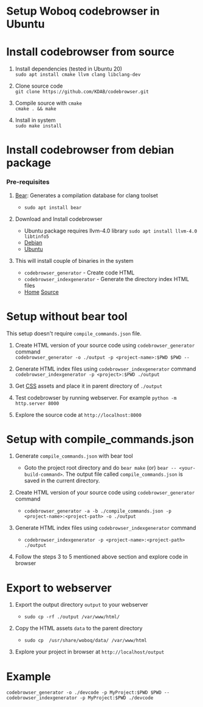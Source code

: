 
# Setup Woboq codebrowser in Ubuntu

# Install codebrowser from source
1. Install dependencies (tested in Ubuntu 20)<br>
	`sudo apt install cmake llvm clang libclang-dev`

2. Clone source code<br>
	`git clone https://github.com/KDAB/codebrowser.git`

3. Compile source with `cmake`<br>
	`cmake . && make`

4. Install in system<br>
	`sudo make install`

# Install codebrowser from debian package
### Pre-requisites
1. [Bear](https://github.com/rizsotto/Bear): Generates a compilation database for clang toolset
	- `sudo apt install bear`

2. Download and Install codebrowser
	- Ubuntu package requires llvm-4.0 library `sudo apt install llvm-4.0 libtinfo5`
	- [Debian](https://download.opensuse.org/repositories/home:/pansenmann:/woboq/Debian_9.0/amd64/woboq-codebrowser_2.1_amd64.deb)
	- [Ubuntu](https://download.opensuse.org/repositories/home:/pansenmann:/woboq/xUbuntu_17.04/amd64/woboq-codebrowser_2.1_amd64.deb)

3. This will install couple of binaries in the system
	- `codebrowser_generator` - Create code HTML
	- `codebrowser_indexgenerator` - Generate the directory index HTML files
	- [Home](https://woboq.com/codebrowser.html) [Source](https://github.com/KDAB/codebrowser)

# Setup without bear tool
This setup doesn't require `compile_commands.json` file.

1. Create HTML version of your source code using `codebrowser_generator` command<br>
	`codebrowser_generator -o ./output -p <project-name>:$PWD $PWD --`

2. Generate HTML index files using `codebrowser_indexgenerator` command<br>
	`codebrowser_indexgenerator -p <project>:$PWD ./output`

3. Get [CSS](https://github.com/KDAB/codebrowser/tree/master/data) assets and place it in parent directory of `./output`

4. Test codebrowser by running webserver. For example `python -m http.server 8000`

5. Explore the source code at `http://localhost:8000`

# Setup with compile_commands.json
1. Generate `compile_commands.json` with bear tool
	- Goto the project root directory and do `bear make` (or) `bear -- <your-build-command>`.
      The output file called `compile_commands.json` is saved in the current directory.

2. Create HTML version of your source code using `codebrowser_generator` command
	- `codebrowser_generator -a -b ./compile_commands.json -p <project-name>:<project-path> -o ./output`

3. Generate HTML index files using `codebrowser_indexgenerator` command
	- `codebrowser_indexgenerator -p <project-name>:<project-path> ./output`

4. Follow the steps 3 to 5 mentioned above section and explore code in browser

# Export to webserver
1. Export the output directory `output` to your webserver
	- `sudo cp -rf ./output /var/www/html/`

6. Copy the HTML assets `data` to the parent directory
	- `sudo cp  /usr/share/woboq/data/ /var/www/html`

7. Explore your project in browser at `http://localhost/output`

# Example
`codebrowser_generator -o ./devcode -p MyProject:$PWD $PWD --`<br>
`codebrowser_indexgenerator -p MyProject:$PWD ./devcode`
